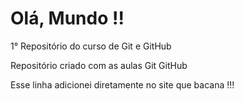 # Olá, Mundo !!
 1° Repositório do curso de Git e GitHub

 Repositório criado com as aulas Git GitHub
 
 Esse linha adicionei diretamente no site que bacana !!!
 
